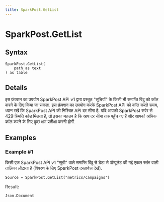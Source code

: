 ```yaml
---
title: SparkPost.GetList
---
```


# SparkPost.GetList



## Syntax

```powerquery
SparkPost.GetList(
    path as text
) as table
```


## Details

इस फ़ंक्शन का उपयोग SparkPost API v1 द्वारा प्रस्तुत "सूचियों" के किसी भी समाप्ति बिंदु को कॉल करने के लिए किया जा सकता. इस फ़ंक्शन का उपयोग करके SparkPost API को कॉल करते समय, ध्यान रखें कि SparkPost API की निश्चित API दर सीमा है. यदि आपको SparkPost सर्वर से 429 स्थिति कोड मिलता है, तो इसका मतलब है कि आप दर सीमा तक पहुँच गए हैं और आपको अधिक कॉल करने के लिए कुछ क्षण प्रतीक्षा करनी होगी.


## Examples

### Example #1 
किसी एक SparkPost API v1 &#34;सूची&#34; वाले समाप्ति बिंदु से डेटा से पॉप्यूलेट की गई एकल स्तंभ वाली तालिका लौटाता है (विवरण के लिए SparkPost दस्तावेज़ देखें).
```powerquery
Source = SparkPost.GetList("metrics/campaigns")
```

Result: 
```powerquery
Json.Document
```



